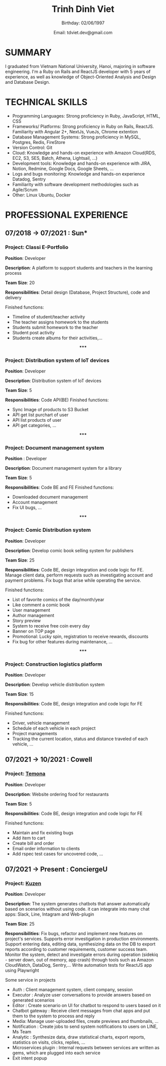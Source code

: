

<h1 align="center">
Trinh Dinh Viet
</h1>
<p align="center">
Birthday: 02/06/1997
</p>
<p align="center">
Email: tdviet.dev@gmail.com
</p>

# SUMMARY
I graduated from Vietnam National University, Hanoi, majoring in software engineering. I'm a Ruby on Rails and ReactJS developer with 5 years of experience, as well as knowledge of Object-Oriented Analysis and Design and Database Design.

# TECHNICAL SKILLS
* Programming Languages: Strong proficiency in Ruby, JavaScript, HTML, CSS
* Frameworks/ Platforms: Strong proficiency in Ruby on Rails, ReactJS. Familiarity with Angular 2+, NextJs, VueJs, Chrome extention
* Database Management Systems: Strong proficiency in MySQL, Postgres, Redis, FireStore
* Version Control: Git
* Cloud: Knowledge and hands-on experience with Amazon Cloud(RDS, EC2, S3, SES, Batch, Athena, Lightsail, ...)
* Development tools: Knowledge and hands-on experience with JIRA, Notion, Redmine, Google Docs, Google Sheets, ...
* Logs and bugs monitoring: Knowledge and hands-on experience Datadog, Sentry
* Familiarity with software development methodologies such as Agile/Scrum
* Other: Linux Ubuntu, Docker

# PROFESSIONAL EXPERIENCE
## 07/2018 → 07/2021 : Sun*

### **Project**: Classi  E-Portfolio									

**Position**: Developer

**Description**: A platform to support students and teachers in the learning process

**Team Size**: 20

**Responsibilities**: Detail design (Database, Project Structure), code and delivery

Finished functions:
- Timeline of student/teacher activity
- The teacher assigns homework to the students
- Students submit homework to the teacher
- Student post activity
- Students create albums for their activities,...

<p align="center">
  <b>***</b>
</p>

### **Project**: Distribution system of IoT devices							

**Position**: Developer

**Description**: Distribution system of IoT devices

**Team Size**: 5

**Responsibilities**: 
Code API(BE)
Finished functions:
- Sync Image of products to S3 Bucket
- API get list purchart of user
- API list products of user
- API get categories, ...


<p align="center">
  <b>***</b>
</p>

### **Project**: Document management system				

**Position** : Developer

**Description**: Document management system for a library

**Team Size**: 5

**Responsibilities**: 
Code BE and FE
Finished functions:
- Downloaded document management
- Account management
- Fix UI bugs, ...

<p align="center">
  <b>***</b>
</p>

### **Project**: Comic Distribution system

**Position**: Developer

**Description**: Develop comic book selling system for publishers

**Team Size**: 25

**Responsibilities**: 
Code BE, design integration and code logic for FE. Manage client data, perform requests such as investigating account and payment problems. Fix bugs that arise while operating the service.

Finished functions:
- List of favorite comics of the day/month/year
- Like comment a comic book
- User management
- Author management
- Story preview
- System to receive free coin every day
- Banner on TOP page
- Promotional: Lucky spin, registration to receive rewards, discounts
- Fix bug for other features during maintenance, ...


<p align="center">
  <b>***</b>
</p>

### **Project**: Construction logistics platform					

**Position**: Developer

**Description**: Develop vehicle distribution system

**Team Size**: 15

**Responsibilities**: 
Code BE, design integration and code logic for FE

Finished functions:
- Driver, vehicle management
- Schedule of each vehicle in each project 
- Project managements
- Tracking the current location, status and distance traveled of each vehicle, ...


## 07/2021 → 10/2021 : Cowell

### **Project**: [Temona](https://temona.co.jp/)			

**Position**: Developer

**Description**: Website ordering food for restaurants

**Team Size**: 5

**Responsibilities**: 
Code BE, design integration and code logic for FE

Finished functions:
- Maintain and fix existing bugs
- Add item to cart
- Create bill and order
- Email order information to clients
- Add rspec test cases for uncovered code, ...

## 07/2021 → Present : ConciergeU

### **Project**: [Kuzen](https://www.kuzen.io/)			

**Position**: Developer

**Description**: The system generates chatbots that answer automatically based on scenarios without using code. it can integrate into many chat apps: Slack, Line, Intagram and Web-plugin

**Team Size**: 25

**Responsibilities**: Fix bugs, refactor and implement new features on project's services. Supports error investigation in production environments. Support entering data, editing data, synthesizing data on the DB to export reports according to customer requirements, customer success team. Monitor the system, detect and investigate errors during operation (sidekiq - server down, out of memory, app crash) through tools such as Amazon CloudWatch, DataDog, Sentry,... Write automation tests for ReactJS app using Playwright

Some service in projects
- Auth : Client management system, client company, session 
- Executor : Analyze user conversations to provide answers based on generated scenarios
- Editor : Create scenario on UI for chatbot to respond to users based on it
- Chatbot gateway : Receive client messages from chat apps and put them to the system to process and reply
- Media: Manage user-uploaded files, create previews and thumbnails, ...
- Notification : Create jobs to send system notifications to users on LINE, Ms Team
- Analytic : Synthesize data, draw statistical charts, export reports, statistics on visits, clicks, replies, ...
- Microservices plugin : Internal requests between services are written as gems, which are plugged into each service
- Exit intent popup

